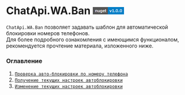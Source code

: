 # ChatApi.WA.Ban [![NuGet version (ChatApi.WA.Ban)](../../../../Images/NuGetVersions/ChatApi.WA.Ban_NuGetVersion.png)](https://www.nuget.org/packages/ChatApi.WA.Ban/)
`ChatApi.WA.Ban` позволяет задавать шаблон для автоматической блокировки номеров телефонов.  <br/>
Для более подробного ознакомления с имеющимся функционалом, рекомендуется прочтение материала, изложенного ниже.

### Оглавление

1.  [`Проверка авто-блокировки по номеру телефона`](Operations/CheckBan.md)
2.  [`Получение текущих настроек автоблокировки`](Operations/GetBanSettings.md)
3.  [`Изменение текущих настроек автоблокировки`](Operations/SetBanSettings.md)
